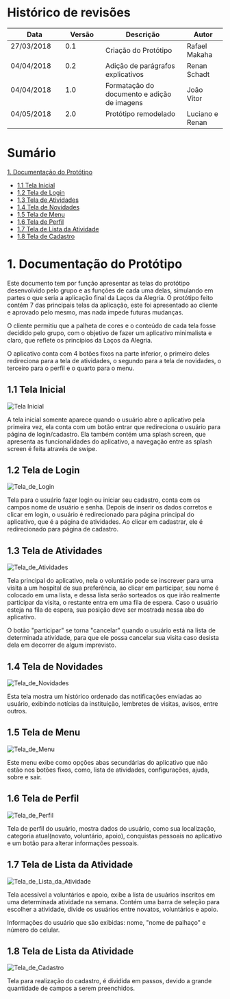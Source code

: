 # Histórico de revisões
|Data			|Versão		|Descrição			|Autor                   |
| ----------------------------| --------------------------- | ------------------------------------  | ----------------------|
|27/03/2018                 |0.1                             |Criação do Protótipo    |Rafael Makaha   |
|04/04/2018                 |0.2                             |Adição de parágrafos explicativos  |Renan Schadt |
|04/04/2018                 |1.0                             |Formatação do documento e adição de imagens                |João Vítor  |
|04/05/2018                 |2.0                             |Protótipo remodelado                |Luciano e Renan  |

# Sumário

[1. Documentação do Protótipo](#1-documentação-do-protótipo)
* [1.1 Tela Inicial](#11-tela-inicial)
* [1.2 Tela de Login](#12-tela-de-login)
* [1.3 Tela de Atividades](#13-tela-de-atividades)
* [1.4 Tela de Novidades](#14-tela-de-novidades)
* [1.5 Tela de Menu](#15-tela-de-menu)
* [1.6 Tela de Perfil](#16-tela-de-perfil)
* [1.7 Tela de Lista da Atividade](#17-tela-de-lista-da-atividade)
* [1.8 Tela de Cadastro](#17-tela-de-cadastro)

# 1. Documentação do Protótipo
Este documento tem por função apresentar as telas do protótipo desenvolvido pelo grupo e as funções de cada uma delas, simulando em partes o que seria a aplicação final da Laços da Alegria. O protótipo feito contém 7 das principais telas da aplicação, este foi apresentado ao cliente e aprovado pelo mesmo, mas nada impede futuras mudanças.

O cliente permitiu que a palheta de cores e o conteúdo de cada tela fosse decidido pelo grupo, com o objetivo de fazer um aplicativo minimalista e claro, que reflete os princípios da Laços da Alegria.

O aplicativo conta com 4 botões fixos na parte inferior, o primeiro deles redireciona para a tela de atividades, o segundo para a tela de novidades, o terceiro para o perfil e o quarto para o menu.

## 1.1 Tela Inicial
![Tela Inicial](images/tela_inicial.png)

A tela inicial somente aparece quando o usuário abre o aplicativo pela primeira vez, ela conta com um botão entrar que redireciona o usuário para página de login/cadastro. Ela também contém uma splash screen, que apresenta as funcionalidades do aplicativo, a navegação entre as splash screen é feita através de swipe.

## 1.2 Tela de Login
![Tela_de_Login](images/tela_de_login.png)

Tela para o usuário fazer login ou iniciar seu cadastro, conta com os campos nome de usuário e senha. Depois de inserir os dados corretos e clicar em login, o usuário é redirecionado para página principal do aplicativo, que é a página de atividades.
Ao clicar em cadastrar, ele é redirecionado para página de cadastro.

## 1.3 Tela de Atividades
![Tela_de_Atividades](images/tela_de_atividades.png)

Tela principal do aplicativo, nela o voluntário pode se inscrever para uma visita a um hospital de sua preferência, ao clicar em participar, seu nome é colocado em uma lista, e dessa lista serão sorteados os que irão realmente participar da visita, o restante entra em uma fila de espera. Caso o usuário esteja na fila de espera, sua posição deve ser mostrada nessa aba do aplicativo.

O botão "participar" se torna "cancelar" quando o usuário está na lista de determinada atividade, para que ele possa cancelar sua visita caso desista dela em decorrer de algum imprevisto.

## 1.4 Tela de Novidades
![Tela_de_Novidades](images/tela_de_novidades.png) <br>

Esta tela mostra um histórico ordenado das notificações enviadas ao usuário, exibindo notícias da instituição, lembretes de visitas, avisos, entre outros.

## 1.5 Tela de Menu
![Tela_de_Menu](images/tela_de_menu.png) <br>

Este menu exibe como opções abas secundárias do aplicativo que não estão nos botões fixos, como, lista de atividades, configurações, ajuda, sobre e sair.

## 1.6 Tela de Perfil
![Tela_de_Perfil](images/tela_de_perfil.png) <br>

Tela de perfil do usuário, mostra dados do usuário, como sua localização, categoria atual(novato, voluntário, apoio), conquistas pessoais no aplicativo e um botão para alterar informações pessoais.

## 1.7 Tela de Lista da Atividade
![Tela_de_Lista_da_Atividade](images/tela_de_lista.png) <br>

Tela acessível a voluntários e apoio, exibe a lista de usuários inscritos em uma determinada atividade na semana. Contém uma barra de seleção para escolher a atividade, divide os usuários entre novatos, voluntários e apoio.

Informações do usuário que são exibidas: nome, "nome de palhaço" e número do celular.

## 1.8 Tela de Lista da Atividade
![Tela_de_Cadastro](images/tela_de_cadastro.png) <br>

Tela para realização do cadastro, é dividida em passos, devido a grande quantidade de campos a serem preenchidos.
